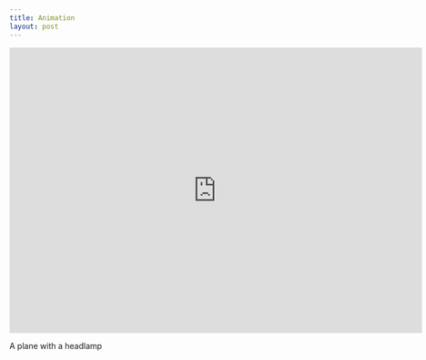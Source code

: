 ```yaml
---
title: Animation
layout: post
---
```

<iframe width="725" height="501" src="https://www.youtube.com/embed/UoNbo_y6MPo" title="plane" frameborder="0" allow="accelerometer; autoplay; clipboard-write; encrypted-media; gyroscope; picture-in-picture; web-share" allowfullscreen></iframe>


A plane with a headlamp
<br/><br/>
